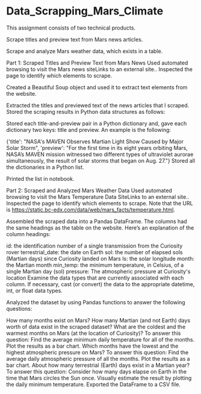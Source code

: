 # Data_Scrapping_Mars_Climate
This assignment consists of two technical products.

Scrape titles and preview text from Mars news articles.

Scrape and analyze Mars weather data, which exists in a table.

Part 1: Scraped Titles and Preview Text from Mars News
Used automated browsing to visit the Mars news siteLinks to an external site.. Inspected the page to identify which elements to scrape.

Created a Beautiful Soup object and used it to extract text elements from the website.

Extracted the titles and previewed text of the news articles that I scraped. Stored the scraping results in Python data structures as follows:

Stored each title-and-preview pair in a Python dictionary and, gave each dictionary two keys: title and preview. An example is the following:

{'title': "NASA's MAVEN Observes Martian Light Show Caused by Major Solar Storm",
 'preview': "For the first time in its eight years orbiting Mars, NASA’s MAVEN mission witnessed two different types of ultraviolet aurorae simultaneously, the result of solar storms that began on Aug. 27."}
Stored all the dictionaries in a Python list.

Printed the list in notebook.


Part 2: Scraped and Analyzed Mars Weather Data
Used automated browsing to visit the Mars Temperature Data SiteLinks to an external site.. Inspected the page to identify which elements to scrape. Note that the URL is https://static.bc-edx.com/data/web/mars_facts/temperature.html.


Assembled the scraped data into a Pandas DataFrame. The columns had the same headings as the table on the website. Here’s an explanation of the column headings:

id: the identification number of a single transmission from the Curiosity rover
terrestrial_date: the date on Earth
sol: the number of elapsed sols (Martian days) since Curiosity landed on Mars
ls: the solar longitude
month: the Martian month
min_temp: the minimum temperature, in Celsius, of a single Martian day (sol)
pressure: The atmospheric pressure at Curiosity's location
Examine the data types that are currently associated with each column. If necessary, cast (or convert) the data to the appropriate datetime, int, or float data types.


Analyzed the dataset by using Pandas functions to answer the following questions:

How many months exist on Mars?
How many Martian (and not Earth) days worth of data exist in the scraped dataset?
What are the coldest and the warmest months on Mars (at the location of Curiosity)? To answer this question:
Find the average minimum daily temperature for all of the months.
Plot the results as a bar chart.
Which months have the lowest and the highest atmospheric pressure on Mars? To answer this question:
Find the average daily atmospheric pressure of all the months.
Plot the results as a bar chart.
About how many terrestrial (Earth) days exist in a Martian year? To answer this question:
Consider how many days elapse on Earth in the time that Mars circles the Sun once.
Visually estimate the result by plotting the daily minimum temperature.
Exported the DataFrame to a CSV file.